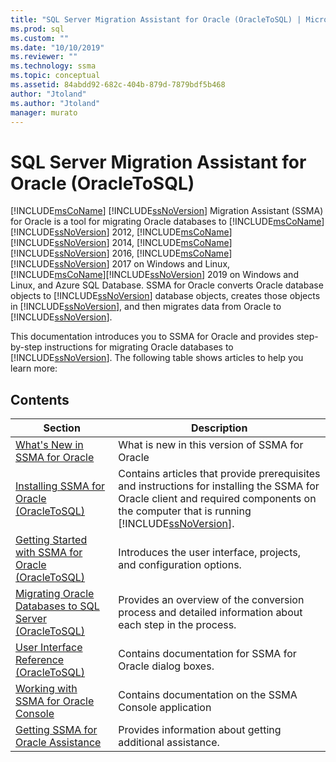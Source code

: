 ```yaml
---
title: "SQL Server Migration Assistant for Oracle (OracleToSQL) | Microsoft Docs"
ms.prod: sql
ms.custom: ""
ms.date: "10/10/2019"
ms.reviewer: ""
ms.technology: ssma
ms.topic: conceptual
ms.assetid: 84abdd92-682c-404b-879d-7879bdf5b468
author: "Jtoland"
ms.author: "Jtoland"
manager: murato
---
```

# SQL Server Migration Assistant for Oracle (OracleToSQL)
[!INCLUDE[msCoName](../../includes/msconame_md.md)] [!INCLUDE[ssNoVersion](../../includes/ssnoversion-md.md)] Migration Assistant (SSMA) for Oracle is a tool for migrating Oracle databases to [!INCLUDE[msCoName](../../includes/msconame_md.md)][!INCLUDE[ssNoVersion](../../includes/ssnoversion-md.md)] 2012, [!INCLUDE[msCoName](../../includes/msconame_md.md)][!INCLUDE[ssNoVersion](../../includes/ssnoversion-md.md)] 2014, [!INCLUDE[msCoName](../../includes/msconame_md.md)][!INCLUDE[ssNoVersion](../../includes/ssnoversion-md.md)] 2016, [!INCLUDE[msCoName](../../includes/msconame_md.md)][!INCLUDE[ssNoVersion](../../includes/ssnoversion-md.md)] 2017 on Windows and Linux, [!INCLUDE[msCoName](../../includes/msconame_md.md)][!INCLUDE[ssNoVersion](../../includes/ssnoversion-md.md)] 2019 on Windows and Linux, and Azure SQL Database. SSMA for Oracle converts Oracle database objects to [!INCLUDE[ssNoVersion](../../includes/ssnoversion-md.md)] database objects, creates those objects in [!INCLUDE[ssNoVersion](../../includes/ssnoversion-md.md)], and then migrates data from Oracle to [!INCLUDE[ssNoVersion](../../includes/ssnoversion-md.md)].  
  
This documentation introduces you to SSMA for Oracle and provides step-by-step instructions for migrating Oracle databases to [!INCLUDE[ssNoVersion](../../includes/ssnoversion-md.md)]. The following table shows articles to help you learn more:  
  
## Contents  
  
|Section|Description|
|-----------|---------------|
|[What's New in SSMA  for Oracle](https://msdn.microsoft.com/f305ebb6-7393-4a43-abb3-6332b739d690)|What is new in this version of SSMA for Oracle|  
|[Installing SSMA  for Oracle &#40;OracleToSQL&#41;](../../ssma/oracle/installing-ssma-for-oracle-oracletosql.md)|Contains articles that provide prerequisites and instructions for installing the SSMA for Oracle client and required components on the computer that is running [!INCLUDE[ssNoVersion](../../includes/ssnoversion-md.md)].|  
|[Getting Started with SSMA for Oracle &#40;OracleToSQL&#41;](../../ssma/oracle/getting-started-with-ssma-for-oracle-oracletosql.md)|Introduces the user interface, projects, and configuration options.|  
|[Migrating Oracle Databases to SQL Server &#40;OracleToSQL&#41;](../../ssma/oracle/migrating-oracle-databases-to-sql-server-oracletosql.md)|Provides an overview of the conversion process and detailed information about each step in the process.|  
|[User Interface Reference &#40;OracleToSQL&#41;](../../ssma/oracle/user-interface-reference-oracletosql.md)|Contains documentation for SSMA for Oracle dialog boxes.|  
|[Working with SSMA for Oracle Console](working-with-ssma-for-oracle-console-oracletosql.md)|Contains documentation on the SSMA Console application|  
|[Getting SSMA for Oracle Assistance](https://go.microsoft.com/fwlink/?LinkID=708538&clcid=0x409)|Provides information about getting additional assistance.|  
